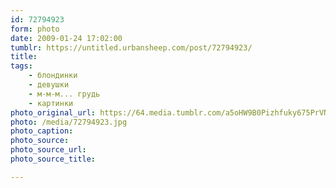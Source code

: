 ```yaml
---
id: 72794923
form: photo
date: 2009-01-24 17:02:00
tumblr: https://untitled.urbansheep.com/post/72794923/
title:
tags:
    - блондинки
    - девушки
    - м-м-м... грудь
    - картинки
photo_original_url: https://64.media.tumblr.com/a5oHW9B0Pizhfuky675PrVNoo1_1280.jpg
photo: /media/72794923.jpg
photo_caption:
photo_source:
photo_source_url:
photo_source_title:

---
```


